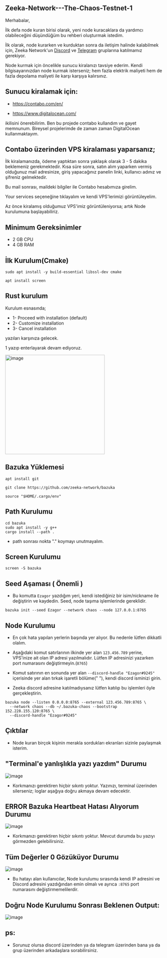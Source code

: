 ## Zeeka-Network---The-Chaos-Testnet-1

Merhabalar,

İlk defa node kuran birisi olarak, yeni node kuracaklara da yardımcı olabileceğini düşündüğüm bu rehberi oluşturmak istedim. 

İlk olarak, node kurarken ve kurduktan sonra da iletişim halinde kalabilmek için, Zeeka Network'un [Discord](https://discord.gg/jbtvXSP3) ve [Telegram](https://t.me/ZeekaNetworkTurkish) gruplarına katılmamız gerekiyor.

Node kurmak için öncelikle sunucu kiralanızı tavsiye ederim. Kendi bilgisayarınızdan node kurmak isterseniz; hem fazla elektrik maliyeti hem de fazla depolama maliyeti ile karşı karşıya kalırsınız. 

## Sunucu kiralamak için: 

* https://contabo.com/en/

* https://www.digitalocean.com/

ikilisini önerebilirim. Ben bu projede contabo kullandım ve gayet memnunum. Bireysel projelerimde de zaman zaman DigitalOcean kullanmaktayım. 

## Contabo üzerinden VPS kiralaması yaparsanız;

İlk kiralamanızda, ödeme yaptıktan sonra yaklaşık olarak 3 - 5 dakika beklemeniz gerekmektedir. Kısa süre sonra, satın alım yaparken vermiş olduğunuz mail adresinize, giriş yapacağınız panelin linki, kullanıcı adınız ve şifreniz gelmektedir. 

Bu mail sonrası, maildeki bilgiler ile Contabo hesabımıza girelim. 

Your services seçeneğine tıklayalım ve kendi VPS'lerimizi görüntüleyelim. 

Az önce kiralamış olduğumuz VPS'imiz görüntüleniyorsa; artık Node kurulumuna başlayabiliriz. 

## Minimum Gereksinimler

* 2 GB CPU
* 4 GB RAM

## İlk Kurulum(Cmake)
```
sudo apt install -y build-essential libssl-dev cmake
```
```
apt install screen
```

## Rust kurulum

Kurulum esnasında;

* 1- Proceed with installation (default)
* 2- Customize installation
* 3- Cancel installation

yazıları karşınıza gelecek.

1 yazıp enterlayarak devam ediyoruz.

<img width="318" alt="image" src="https://user-images.githubusercontent.com/45847677/197010890-bb4e8a4e-7444-4b5c-9067-e647af3e27ca.png">


## Bazuka Yüklemesi

```
apt install git
```
```
git clone https://github.com/zeeka-network/bazuka
```
```
source "$HOME/.cargo/env"
```

## Path Kurulumu

```
cd bazuka
sudo apt install -y g++
cargo install --path .
```

* path sonrası nokta "." koymayı unutmayalım.


## Screen Kurulumu
```
screen -S bazuka
```

## Seed Aşaması ( Önemli )

* Bu komutta `Ezagor` yazdığım yeri, kendi istediğiniz bir isim/nickname ile değiştirin ve kaydedin. Seed, node taşıma işlemlerinde gereklidir.

```
bazuka init --seed Ezagor --network chaos --node 127.0.0.1:8765
```

## Node Kurulumu

* En çok hata yapılan yerlerin başında yer alıyor. Bu nedenle lütfen dikkatli olalım. 

* Aşağıdaki komut satırlarının ilkinde yer alan `123.456.789` yerine, VPS'inize ait olan IP adresi yazılmalıdır. Lütfen IP adresinizi yazarken port numarasını değiştirmeyin.(`8765`)

* Komut satırının en sonunda yer alan `--discord-handle "Ezagor#9245"` içerisinde yer alan tırkak işaretli bölüme(" "), kendi discord isminizi girin.

* Zeeka discord adresine katılmadıysanız lütfen katılıp bu işlemleri öyle gerçekleştirin.  

```
bazuka node --listen 0.0.0.0:8765 --external 123.456.789:8765 \
  --network chaos --db ~/.bazuka-chaos --bootstrap 152.228.155.120:8765 \
  --discord-handle "Ezagor#9245"
```

## Çıktılar

* Node kuran birçok kişinin merakla sordukları ekranları sizinle paylaşmak isterim. 

## "Terminal'e yanlışlıkla yazı yazdım" Durumu

![image](https://user-images.githubusercontent.com/45847677/197014561-01f711d4-789b-44be-ba64-0bb6c390813c.png)

* Korkmanızı gerektiren hiçbir sıkıntı yoktur. Yazınızı, terminal üzerinden silerseniz; loglar aşağıya doğru akmaya devam edecektir.

## ERROR Bazuka Heartbeat Hatası Alıyorum Durumu

![image](https://user-images.githubusercontent.com/45847677/197015069-1fec2b96-579a-4da0-bf67-ea71c03ac9d9.png)

* Korkmanızı gerektiren hiçbir sıkıntı yoktur. Mevcut durumda bu yazıyı görmezden gelebilirsiniz. 

## Tüm Değerler 0 Gözüküyor Durumu

![image](https://user-images.githubusercontent.com/45847677/197015990-d9c02499-986c-40dd-8cbe-abb950dc8a6a.png)


* Bu hatayı alan kullanıcılar, Node kurulumu sırasında kendi IP adresini ve Discord adresini yazdığından emin olmalı ve ayrıca `:8765` port numarasını değiştirmemelilerdir.

## Doğru Node Kurulumu Sonrası Beklenen Output:

![image](https://user-images.githubusercontent.com/45847677/197016098-0f31a12a-ec98-4e64-864f-aeeb58d7c2ab.png)


## ps:
* Sorunuz olursa discord üzerinden ya da telegram üzerinden bana ya da grup üzerinden arkadaşlara sorabilirsiniz. 
